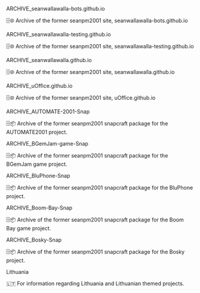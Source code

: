 
ARCHIVE_seanwallawalla-bots.github.io

🗄️🌐️ Archive of the former seanpm2001 site, seanwallawalla-bots.github.io

ARCHIVE_seanwallawalla-testing.github.io

🗄️🌐️ Archive of the former seanpm2001 site, seanwallawalla-testing.github.io

ARCHIVE_seanwallawalla.github.io

🗄️🌐️ Archive of the former seanpm2001 site, seanwallawalla.github.io

ARCHIVE_uOffice.github.io

🗄️🌐️ Archive of the former seanpm2001 site, uOffice.github.io

ARCHIVE_AUTOMATE-2001-Snap

🗄️📦️ Archive of the former seanpm2001 snapcraft package for the AUTOMATE2001 project.

ARCHIVE_BGemJam-game-Snap

🗄️📦️ Archive of the former seanpm2001 snapcraft package for the BGemJam game project.

ARCHIVE_BluPhone-Snap

🗄️📦️ Archive of the former seanpm2001 snapcraft package for the BluPhone project.

ARCHIVE_Boom-Bay-Snap

🗄️📦️ Archive of the former seanpm2001 snapcraft package for the Boom Bay game project.

ARCHIVE_Bosky-Snap

🗄️📦️ Archive of the former seanpm2001 snapcraft package for the Bosky project.

Lithuania

🇱🇹️ For information regarding Lithuania and Lithuanian themed projects. 

